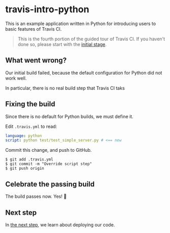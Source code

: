 # travis-intro-python

This is an example application written in Python for
introducing users to basic features of Travis CI.

> This is the fourth portion of the guided tour of Travis CI.
> If you haven't done so, please start with the
> [initial stage](../../tree/01.intro).

## What went wrong?

Our initial build failed, because the default configuration for
Python did not work well.

In particular, there is no real build step that Travis CI taks

## Fixing the build

Since there is no default for Python builds, we must define it.

Edit `.travis.yml` to read:

```yaml
language: python
script: python test/test_simple_server.py # <== new
```

Commit this change, and push to GitHub.

```sh-session
$ git add .travis.yml
$ git commit -m "Override script step"
$ git push origin
```

## Celebrate the passing build

The build passes now. Yes! 🎉

## Next step

In [the next step](../../tree/05.deployment), we learn about deploying our code.
